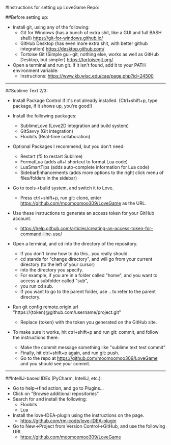 #Instructions for setting up LoveGame Repo:


##Before setting up:
* Install git, using any of the following:
  * Git for Windows (has a bunch of extra shit, like a GUI and full BASH shell) https://git-for-windows.github.io/
  * GitHub Desktop (has even more extra shit, with better github integration) https://desktop.github.com/
  * Tortoise Git (Simple gui+git, nothing else, works as well as GitHub Desktop, but simpler) https://tortoisegit.org/
* Open a terminal and run git. If it isn't found, add it to your PATH environment variable:
  * Instructions: https://www.kb.wisc.edu/cae/page.php?id=24500  

---
##Sublime Text 2/3:
  * Install Package Control if it's not already installed. (Ctrl+shift+p, type package, if it shows up, you're good!)
	
  * Install the following packages:
     * SublimeLove (Love2D integration and build system)
     * GitSavvy (Git integration)
     * Floobits (Real-time collaboration)
	
  * Optional Packages I recommend, but you don't need: 
     * Restart (f5 to restart Sublime)
     * FormatLua (adds alt+l shortcut to format Lua code)
     * LuaSmartTips (adds auto-complete information for Lua code)
     * SidebarEnhancements (adds more options to the right click menu of files/folders in the sidebar)
	
  * Go to tools->build system, and switch it to Love.
	  * Press ctrl+shift+p, run git: clone, enter https://github.com/moomoomoo309/LoveGame as the URL.
	
  * Use these instructions to generate an access token for your GitHub account.
     * https://help.github.com/articles/creating-an-access-token-for-command-line-use/
	
  * Open a terminal, and cd into the directory of the repository.
     * If you don't know how to do this...you really should.
     * cd stands for "change directory", and will go from your current directory (to the left of your cursor)
     * into the directory you specify.
     * For example, if you are in a folder called "home", and you want to access a subfolder called "sub",
     * you run cd sub.
     * If you want to go to the parent folder, use .. to refer to the parent directory.
	
  * Run git config remote.origin.url "https://{token}@github.com/username/project.git"
     * Replace {token} with the token you generated on the GitHub site.
	
  * To make sure it works, hit ctrl+shift+p and run git: commit, and follow the instructions there.
     * Make the commit message something like "sublime text test commit"
     * Finally, hit ctrl+shift+p again, and run git: push.
     * Go to the repo at https://github.com/moomoomoo309/LoveGame and you should see your commit.  

---
##IntelliJ-based IDEs (PyCharm, IntelliJ, etc.):
  * Go to help->find action, and go to Plugins...
  * Click on "Browse additional repositories"
  * Search for and install the following:
    * Floobits
    * Lua
  * Install the love-IDEA-plugin using the instructions on the page.
     * https://github.com/rm-code/love-IDEA-plugin
  * Go to New->Project from Version Control->GitHub, and use the following URL.
     * https://github.com/moomoomoo309/LoveGame
		
